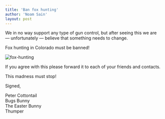 ```yaml
---
title: 'Ban fox hunting'
author: 'Noam Sain'
layout: post
---
```


We in no way support any type of gun control, but after seeing this we are — unfortunately — believe that something needs to change.

Fox hunting in Colorado must be banned!

![fox-hunting](/_assets/img/2014/12/fox-hunting.jpg)

If you agree with this please forward it to each of your friends and contacts.

This madness must stop!

Signed,

Peter Cottontail  
Bugs Bunny  
The Easter Bunny  
Thumper